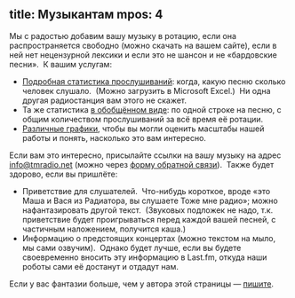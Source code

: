 title: Музыкантам
mpos: 4
---
Мы с радостью добавим вашу музыку в ротацию, если она распространяется свободно
(можно скачать на вашем сайте), если в ней нет нецензурной лексики и если это не
шансон и не «бардовские песни».  К вашим услугам:

- [Подробная статистика прослушиваний][fstat]: когда, какую песню сколько
  человек слушало.  (Можно загрузить в Microsoft Excel.)  Ни одна другая
  радиостанция вам этого не скажет.
- Та же статистика [в обобщённом виде][sstat]: по одной строке на песню, с общим
  количеством прослушиваний за всё время её ротации.
- [Различные графики][graphs], чтобы вы могли оценить масштабы нашей работы и
  понять, насколько это вам интересно.

Если вам это интересно, присылайте ссылки на вашу музыку на адрес
info@tmradio.net (можно через [форму обратной связи][feedback]).  Также будет
здорово, если вы пришлёте:

- Приветствие для слушателей.  Что-нибудь короткое, вроде «это Маша и Вася из
  Радиатора, вы слушаете Тоже мне радио»; можно нафантазировать другой текст. 
  (Звуковых подложек не надо, т.к. приветствие будет проигрываться перед каждой
  вашей песней, с частичным наложением, получится каша.)
- Информацию о предстоящих концертах (можно текстом на мыло, мы сами озвучим). 
  Однако будет лучше, если вы будете своевременно вносить эту информацию в
  Last.fm, откуда наши роботы сами её достанут и отдадут нам.

Если у вас фантазии больше, чем у автора этой страницы — [пишите][feedback].

[fstat]: http://files.tmradio.net/listeners/listeners.csv
[sstat]: http://files.tmradio.net/listeners/totals.csv
[graphs]: /graph.html
[feedback]: /feedback.html
